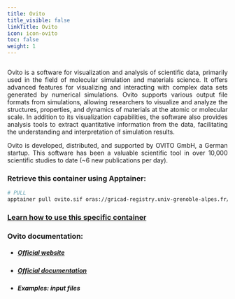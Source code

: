 ```yaml
---
title: Ovito
title_visible: false
linkTitle: Ovito
icon: icon-ovito
toc: false
weight: 1
---
```


<a href="https://www.ovito.org/" target="_blank"><img class="logo-ovito" width="500px"/></a>

<div align="justify">

Ovito is a software for visualization and analysis of scientific data, primarily used in the field of molecular simulation and materials science. It offers advanced features for visualizing and interacting with complex data sets generated by numerical simulations. Ovito supports various output file formats from simulations, allowing researchers to visualize and analyze the structures, properties, and dynamics of materials at the atomic or molecular scale. In addition to its visualization capabilities, the software also provides analysis tools to extract quantitative information from the data, facilitating the understanding and interpretation of simulation results.

Ovito is developed, distributed, and supported by OVITO GmbH, a German startup. This software has been a valuable scientific tool in over 10,000 scientific studies to date (~6 new publications per day).

</div>

<!-- ### Direct download link: {{< inline-svg src="paperclip" height="32px" width="32px" class="svg-inline-custom" >}} Ovito -->

### Retrieve this container using Apptainer:

```bash
# PULL
apptainer pull ovito.sif oras://gricad-registry.univ-grenoble-alpes.fr/diamond/apptainer/apptainer-singularity-projects/ovito.sif:latest
```

### <a href="/en/documentation/by-container/ovito">Learn how to use this specific container</a>

### Ovito documentation:

- ##### <a href="https://www.ovito.org/" target="_blank">Official website</a>

- ##### <a href="https://www.ovito.org/docs/current" target="_blank">Official documentation</a>

- ##### Examples: input files